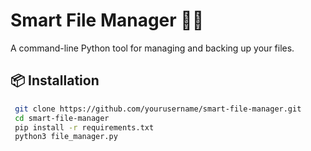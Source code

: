 # Smart File Manager 🧠📁

A command-line Python tool for managing and backing up your files.

## 📦 Installation

```bash
 git clone https://github.com/yourusername/smart-file-manager.git
 cd smart-file-manager
 pip install -r requirements.txt
 python3 file_manager.py